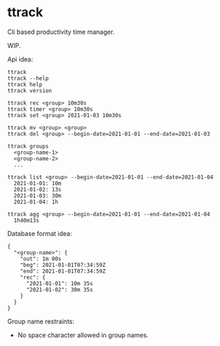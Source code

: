 # ttrack
Cli based productivity time manager.

WIP.

Api idea:
```
ttrack 
ttrack --help
ttrack help
ttrack version

ttrack rec <group> 10m30s
ttrack timer <group> 10m30s
ttrack set <group> 2021-01-03 10m30s

ttrack mv <group> <group>
ttrack del <group> --begin-date=2021-01-01 --end-date=2021-01-03

ttrack groups
  <group-name-1>
  <group-name-2>
  ...

ttrack list <group> --begin-date=2021-01-01 --end-date=2021-01-04
  2021-01-01: 10m
  2021-01-02: 13s
  2021-01-03: 30m
  2021-01-04: 1h

ttrack agg <group> --begin-date=2021-01-01 --end-date=2021-01-04
  1h40m13s
```

Database format idea:
```
{
  "<group-name>": {
    "out": 1m 00s
    "beg": 2021-01-01T07:34:59Z
    "end": 2021-01-01T07:34:59Z
    "rec": {
      "2021-01-01": 10m 35s
      "2021-01-02": 30m 35s
    }
  }
}
```

Group name restraints:
- No space character allowed in group names.
